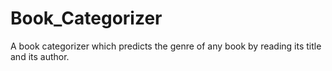 # Book_Categorizer
A book categorizer which predicts the genre of any book by reading its title and its author.
